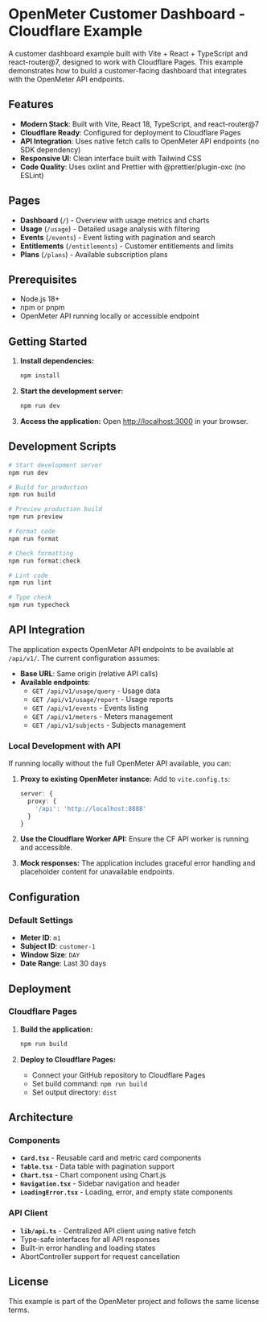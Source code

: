 # OpenMeter Customer Dashboard - Cloudflare Example

A customer dashboard example built with Vite + React + TypeScript and react-router@7, designed to work with Cloudflare Pages. This example demonstrates how to build a customer-facing dashboard that integrates with the OpenMeter API endpoints.

## Features

- **Modern Stack**: Built with Vite, React 18, TypeScript, and react-router@7
- **Cloudflare Ready**: Configured for deployment to Cloudflare Pages
- **API Integration**: Uses native fetch calls to OpenMeter API endpoints (no SDK dependency)
- **Responsive UI**: Clean interface built with Tailwind CSS
- **Code Quality**: Uses oxlint and Prettier with @prettier/plugin-oxc (no ESLint)

## Pages

- **Dashboard** (`/`) - Overview with usage metrics and charts
- **Usage** (`/usage`) - Detailed usage analysis with filtering
- **Events** (`/events`) - Event listing with pagination and search
- **Entitlements** (`/entitlements`) - Customer entitlements and limits
- **Plans** (`/plans`) - Available subscription plans

## Prerequisites

- Node.js 18+ 
- npm or pnpm
- OpenMeter API running locally or accessible endpoint

## Getting Started

1. **Install dependencies:**
   ```bash
   npm install
   ```

2. **Start the development server:**
   ```bash
   npm run dev
   ```

3. **Access the application:**
   Open [http://localhost:3000](http://localhost:3000) in your browser.

## Development Scripts

```bash
# Start development server
npm run dev

# Build for production
npm run build

# Preview production build
npm run preview

# Format code
npm run format

# Check formatting
npm run format:check

# Lint code
npm run lint

# Type check
npm run typecheck
```

## API Integration

The application expects OpenMeter API endpoints to be available at `/api/v1/`. The current configuration assumes:

- **Base URL**: Same origin (relative API calls)
- **Available endpoints**:
  - `GET /api/v1/usage/query` - Usage data
  - `GET /api/v1/usage/report` - Usage reports
  - `GET /api/v1/events` - Events listing
  - `GET /api/v1/meters` - Meters management
  - `GET /api/v1/subjects` - Subjects management

### Local Development with API

If running locally without the full OpenMeter API available, you can:

1. **Proxy to existing OpenMeter instance:**
   Add to `vite.config.ts`:
   ```typescript
   server: {
     proxy: {
       '/api': 'http://localhost:8888'
     }
   }
   ```

2. **Use the Cloudflare Worker API:** Ensure the CF API worker is running and accessible.

3. **Mock responses:** The application includes graceful error handling and placeholder content for unavailable endpoints.

## Configuration

### Default Settings

- **Meter ID**: `m1`
- **Subject ID**: `customer-1`  
- **Window Size**: `DAY`
- **Date Range**: Last 30 days

## Deployment

### Cloudflare Pages

1. **Build the application:**
   ```bash
   npm run build
   ```

2. **Deploy to Cloudflare Pages:**
   - Connect your GitHub repository to Cloudflare Pages
   - Set build command: `npm run build`
   - Set output directory: `dist`

## Architecture

### Components

- **`Card.tsx`** - Reusable card and metric card components
- **`Table.tsx`** - Data table with pagination support
- **`Chart.tsx`** - Chart component using Chart.js
- **`Navigation.tsx`** - Sidebar navigation and header
- **`LoadingError.tsx`** - Loading, error, and empty state components

### API Client

- **`lib/api.ts`** - Centralized API client using native fetch
- Type-safe interfaces for all API responses
- Built-in error handling and loading states
- AbortController support for request cancellation

## License

This example is part of the OpenMeter project and follows the same license terms.